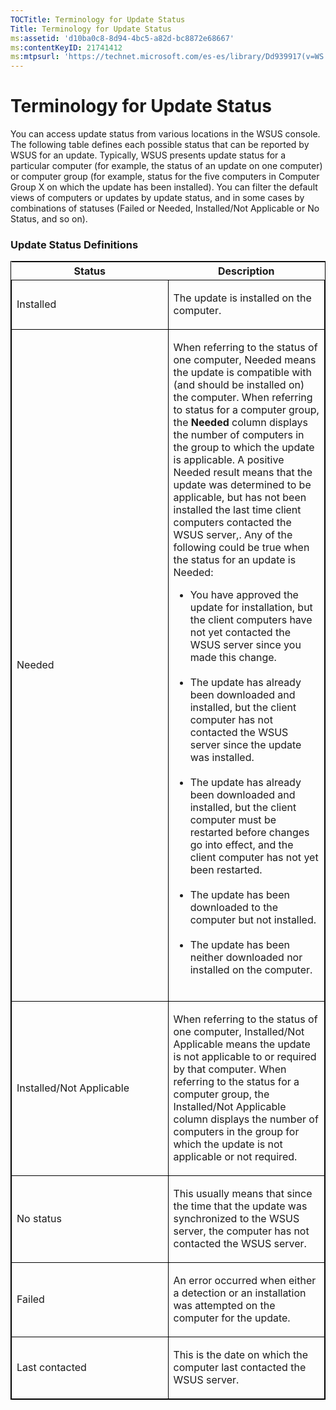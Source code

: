 ```yaml
---
TOCTitle: Terminology for Update Status
Title: Terminology for Update Status
ms:assetid: 'd10ba0c8-8d94-4bc5-a82d-bc8872e68667'
ms:contentKeyID: 21741412
ms:mtpsurl: 'https://technet.microsoft.com/es-es/library/Dd939917(v=WS.10)'
---
```


Terminology for Update Status
=============================

You can access update status from various locations in the WSUS console. The following table defines each possible status that can be reported by WSUS for an update. Typically, WSUS presents update status for a particular computer (for example, the status of an update on one computer) or computer group (for example, status for the five computers in Computer Group X on which the update has been installed). You can filter the default views of computers or updates by update status, and in some cases by combinations of statuses (Failed or Needed, Installed/Not Applicable or No Status, and so on).

### Update Status Definitions

<p> </p>
<table style="border:1px solid black;">
<colgroup>
<col width="50%" />
<col width="50%" />
</colgroup>
<thead>
<tr class="header">
<th>Status</th>
<th>Description</th>
</tr>
</thead>
<tbody>
<tr class="odd">
<td style="border:1px solid black;"><p>Installed</p></td>
<td style="border:1px solid black;"><p>The update is installed on the computer.</p></td>
</tr>  
<tr class="even">
<td style="border:1px solid black;"><p>Needed</p></td>
<td style="border:1px solid black;"><p>When referring to the status of one computer, Needed means the update is compatible with (and should be installed on) the computer. When referring to status for a computer group, the <strong>Needed</strong> column displays the number of computers in the group to which the update is applicable. A positive Needed result means that the update was determined to be applicable, but has not been installed the last time client computers contacted the WSUS server,. Any of the following could be true when the status for an update is Needed:</p>
<ul>  
<li>You have approved the update for installation, but the client computers have not yet contacted the WSUS server since you made this change.<br />  
<br />  
</li>  
<li>The update has already been downloaded and installed, but the client computer has not contacted the WSUS server since the update was installed.<br />  
<br />  
</li>  
<li>The update has already been downloaded and installed, but the client computer must be restarted before changes go into effect, and the client computer has not yet been restarted.<br />  
<br />  
</li>  
<li>The update has been downloaded to the computer but not installed.<br />  
<br />  
</li>  
<li>The update has been neither downloaded nor installed on the computer.<br />  
<br />  
</li>
</ul></td>
</tr>
<tr class="odd">
<td style="border:1px solid black;"><p>Installed/Not Applicable</p></td>
<td style="border:1px solid black;"><p>When referring to the status of one computer, Installed/Not Applicable means the update is not applicable to or required by that computer. When referring to the status for a computer group, the Installed/Not Applicable column displays the number of computers in the group for which the update is not applicable or not required.</p></td>
</tr>  
<tr class="even">
<td style="border:1px solid black;"><p>No status</p></td>
<td style="border:1px solid black;"><p>This usually means that since the time that the update was synchronized to the WSUS server, the computer has not contacted the WSUS server.</p></td>
</tr>  
<tr class="odd">
<td style="border:1px solid black;"><p>Failed</p></td>
<td style="border:1px solid black;"><p>An error occurred when either a detection or an installation was attempted on the computer for the update.</p></td>
</tr>  
<tr class="even">
<td style="border:1px solid black;"><p>Last contacted</p></td>
<td style="border:1px solid black;"><p>This is the date on which the computer last contacted the WSUS server.</p></td>
</tr>  
</tbody>  
</table>
